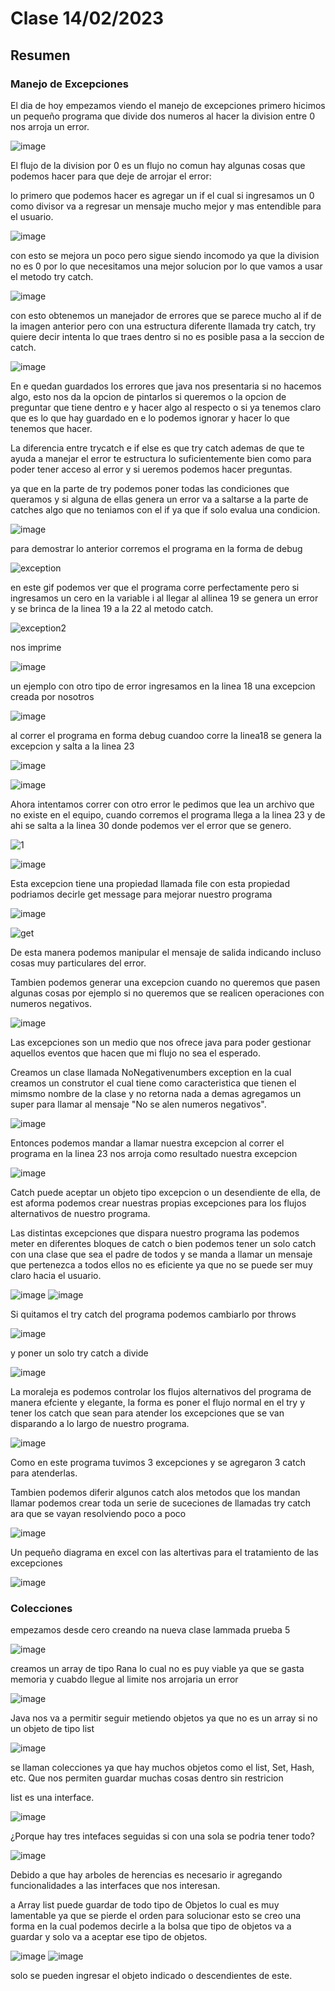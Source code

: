 # Clase 14/02/2023 #

## Resumen ##

### Manejo de Excepciones ##

El dia de hoy empezamos viendo el manejo de excepciones primero hicimos un pequeño programa que divide dos numeros al hacer la division entre 0 nos arroja un error.

![image](https://user-images.githubusercontent.com/123017277/218897478-25287cfa-7e72-419e-9990-d887d0091957.png)

El flujo de la division por 0 es un flujo no comun hay algunas cosas que podemos hacer para que deje de arrojar el error:

lo primero que podemos hacer es agregar un if el cual si ingresamos un 0 como divisor va a regresar un mensaje mucho mejor y mas entendible para el usuario.

![image](https://user-images.githubusercontent.com/123017277/218898608-9fb9f1c3-2f00-4f13-8e02-626d4ea0e838.png)

con esto se mejora un poco pero sigue siendo incomodo ya que la division no es 0 por lo que necesitamos una mejor solucion por lo que vamos a usar el metodo try catch.

![image](https://user-images.githubusercontent.com/123017277/218899286-cb6400af-2417-4c43-9ef6-1914989a8ea9.png)

con esto obtenemos un manejador de errores que se parece mucho al if de la imagen anterior pero con una estructura diferente llamada try catch, try quiere decir intenta lo que traes dentro  si no es posible pasa a la seccion de catch.

![image](https://user-images.githubusercontent.com/123017277/218899746-67d32cdf-191e-4a8a-9c90-4e19c3db502a.png)

En e quedan guardados los errores que java nos presentaria si no hacemos algo, esto nos da la opcion de pintarlos si queremos o la opcion de preguntar que tiene dentro e y hacer algo al respecto o si ya tenemos claro que es lo que hay guardado en e lo podemos ignorar y hacer lo que tenemos que hacer.

La diferencia entre trycatch e if else es que try catch ademas de que te ayuda a manejar el error te estructura lo suficientemente bien como para poder tener acceso al error y si ueremos podemos hacer preguntas.

ya que en la parte de try podemos poner todas las condiciones que queramos y si alguna de ellas genera un error va a saltarse a la parte de catches algo que no teniamos con el if ya que if solo evalua una condicion.

![image](https://user-images.githubusercontent.com/123017277/218905516-2ad3a707-b5ad-4487-92e9-18be82d26b7a.png)

para demostrar lo anterior corremos el programa en la forma de debug 

![exception](https://user-images.githubusercontent.com/123017277/218906178-eb3e1e03-26e0-4b80-bbd1-e44ca21e68ae.gif)

en este gif podemos ver que el programa corre perfectamente pero si ingresamos un cero en la variable i al llegar al allinea 19 se genera un error y se brinca de la linea 19 a la 22 al metodo catch.

![exception2](https://user-images.githubusercontent.com/123017277/218908093-f70bcd0e-4362-4145-b588-640f7a91c637.gif)

nos imprime

![image](https://user-images.githubusercontent.com/123017277/218908272-67b5ffdc-d056-47b3-a310-a18325dd8a8c.png)

un ejemplo con otro tipo de error ingresamos en la linea 18 una excepcion creada por nosotros 

![image](https://user-images.githubusercontent.com/123017277/218909013-41789f1c-16b7-4400-8528-194b822afcc7.png)

al correr el programa en forma debug cuandoo corre la linea18 se genera la excepcion y salta a la linea 23

![image](https://user-images.githubusercontent.com/123017277/218909640-76c297ce-0b24-4ea7-bc64-86c6ee21f71d.png)

![image](https://user-images.githubusercontent.com/123017277/218909753-a4e8eec7-d42c-4aac-8bff-7706a43c3256.png)

Ahora intentamos correr con otro error le pedimos que lea un archivo que no existe en el equipo, cuando corremos el programa llega a la linea 23 y de ahi se salta a la linea 30 donde podemos ver el error que se genero.

![1](https://user-images.githubusercontent.com/123017277/218911700-926b2c15-4f9d-4027-a18a-f17241ada183.gif)

![image](https://user-images.githubusercontent.com/123017277/218916315-21ed924a-8e3b-4e40-9973-b97fbed82901.png)

Esta excepcion tiene una propiedad llamada file con esta propiedad podriamos decirle get message para mejorar nuestro programa

![image](https://user-images.githubusercontent.com/123017277/218916501-bda0f841-972c-4091-81ff-a818ea93ed31.png)

![get](https://user-images.githubusercontent.com/123017277/218917161-3fa0fe43-a5a7-4fd3-96d5-0f74bdb09a84.gif)

De esta manera podemos manipular el mensaje de salida indicando incluso cosas muy particulares del error.

Tambien podemos generar una excepcion cuando no queremos que pasen algunas cosas por ejemplo si no queremos que se realicen operaciones con numeros negativos.

![image](https://user-images.githubusercontent.com/123017277/218917908-419351a4-35af-455e-bd38-ff7090e60069.png)

Las excepciones son un medio que nos ofrece java para poder gestionar aquellos eventos que hacen que mi flujo no sea el esperado.

Creamos un clase llamada NoNegativenumbers exception en la cual creamos un construtor el cual tiene como caracteristica que tienen el mimsmo nombre de la clase y no retorna nada a demas agregamos un super para llamar al mensaje "No se alen numeros negativos".

![image](https://user-images.githubusercontent.com/123017277/218920414-dd6de399-8389-4742-87e9-b540b66f4505.png)

Entonces podemos mandar a llamar nuestra excepcion al correr el programa en la linea 23 nos arroja como resultado nuestra excepcion

![image](https://user-images.githubusercontent.com/123017277/218921460-f660204f-84ab-4085-bd8e-f848fb543e16.png)

Catch puede aceptar un objeto tipo excepcion o un desendiente de ella, de est aforma podemos crear nuestras propias excepciones para los flujos alternativos de nuestro programa.

Las distintas excepciones que dispara nuestro programa las podemos meter en diferentes bloques de catch o bien podemos tener un solo catch con una clase que sea el padre de todos y se manda a llamar un mensaje que pertenezca a todos ellos no es eficiente ya que no se puede ser muy claro hacia el usuario.

![image](https://user-images.githubusercontent.com/123017277/218928130-d74fb475-e9f4-4eda-af69-669e5f4f42bb.png)
![image](https://user-images.githubusercontent.com/123017277/218928456-e0402a8d-1339-4759-a0f2-e2b62237b9ec.png)

Si quitamos el try catch del programa podemos cambiarlo por throws

![image](https://user-images.githubusercontent.com/123017277/218929122-23de2bba-e1bd-4227-92d2-3dbdcd9d09a2.png)

y poner un solo try catch a divide

![image](https://user-images.githubusercontent.com/123017277/218929348-92bb9b1f-5563-4a91-ac10-e50c2c979ce8.png)

La moraleja es podemos controlar los flujos alternativos del programa de manera efciente y elegante, la forma es poner el flujo normal en el try y tener los catch que sean para atender los excepciones que se van disparando a lo largo de nuestro programa.

![image](https://user-images.githubusercontent.com/123017277/218932219-ff86334c-f2b7-45a8-804e-51fc56cd1efa.png)

Como en este programa tuvimos 3 excepciones y se agregaron 3 catch para atenderlas.

Tambien podemos diferir algunos catch alos metodos que los mandan llamar podemos crear toda un serie de suceciones de llamadas try catch ara que se vayan resolviendo poco a poco

![image](https://user-images.githubusercontent.com/123017277/218934759-6b807262-e12c-401e-8057-0fb985ade854.png)

Un pequeño diagrama en excel con las altertivas para el tratamiento de las excepciones

![image](https://user-images.githubusercontent.com/123017277/218935228-b5fb81de-d4e1-4463-b717-3fe833ad3b04.png)

### Colecciones ###

empezamos desde cero creando na nueva clase lammada prueba 5 

![image](https://user-images.githubusercontent.com/123017277/218946939-9972c8a6-7ae2-4a3b-813c-1f4626d5ddd0.png)

creamos un array de tipo Rana lo cual no es puy viable ya que se gasta memoria y cuabdo llegue al limite nos arrojaria un error

![image](https://user-images.githubusercontent.com/123017277/218951579-ce543641-6b3e-4978-8820-650b6a3c8eb4.png)

Java nos va a permitir seguir metiendo objetos ya que no es un array si no un objeto de tipo list

![image](https://user-images.githubusercontent.com/123017277/218952396-8ac80870-846e-4f65-9998-2080cbd10b35.png)

se llaman colecciones ya que hay muchos objetos como el list, Set, Hash, etc. Que nos permiten guardar muchas cosas dentro sin restricion

list es una interface.

![image](https://user-images.githubusercontent.com/123017277/218953115-92c242f4-379b-430f-b044-32631b85858f.png)

¿Porque hay tres intefaces seguidas si con una sola se podria tener todo?

![image](https://user-images.githubusercontent.com/123017277/218953548-ac7588dd-00fe-458a-8d9b-0d9f2c88e174.png)

Debido a que hay arboles de herencias es necesario ir agregando funcionalidades a las interfaces que nos interesan.

a Array list puede guardar de todo tipo de Objetos lo cual es muy lamentable ya que se pierde el orden para solucionar esto se creo una forma en la cual podemos decirle a la bolsa que tipo de objetos va a guardar y solo va a aceptar ese tipo de objetos.

![image](https://user-images.githubusercontent.com/123017277/218955365-840d572d-e0ae-4a37-a65a-e833f8374d47.png)
![image](https://user-images.githubusercontent.com/123017277/218955460-6ee5eb84-592c-4c58-b5df-d8af54a7fc9c.png)

solo se pueden ingresar el objeto indicado o descendientes de este.
